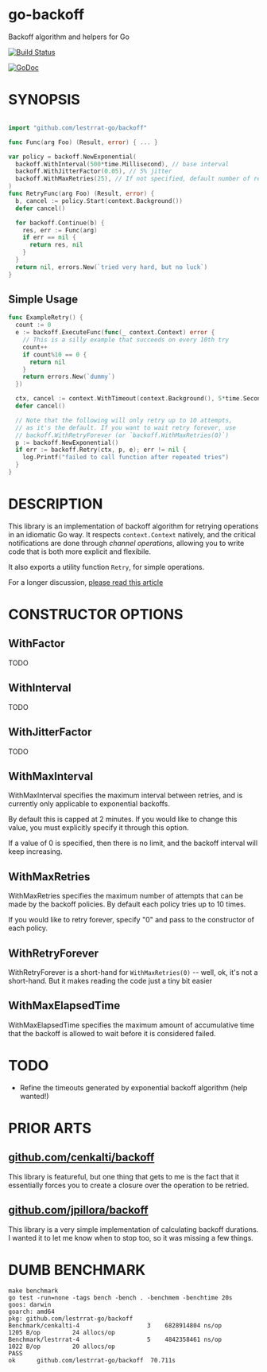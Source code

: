 # go-backoff

Backoff algorithm and helpers for Go

[![Build Status](https://travis-ci.org/lestrrat-go/backoff.png?branch=master)](https://travis-ci.org/lestrrat-go/backoff)

[![GoDoc](https://godoc.org/github.com/lestrrat-go/backoff?status.svg)](https://godoc.org/github.com/lestrrat-go/backoff)

# SYNOPSIS

```go

import "github.com/lestrrat-go/backoff"

func Func(arg Foo) (Result, error) { ... }

var policy = backoff.NewExponential(
  backoff.WithInterval(500*time.Millisecond), // base interval
  backoff.WithJitterFactor(0.05), // 5% jitter
  backoff.WithMaxRetries(25), // If not specified, default number of retries is 10
)
func RetryFunc(arg Foo) (Result, error) {
  b, cancel := policy.Start(context.Background())
  defer cancel()

  for backoff.Continue(b) {
    res, err := Func(arg)
    if err == nil {
      return res, nil
    }
  }
  return nil, errors.New(`tried very hard, but no luck`)
}
```

## Simple Usage

```go
func ExampleRetry() {
  count := 0
  e := backoff.ExecuteFunc(func(_ context.Context) error {
    // This is a silly example that succeeds on every 10th try
    count++
    if count%10 == 0 {
      return nil
    }
    return errors.New(`dummy`)
  })

  ctx, cancel := context.WithTimeout(context.Background(), 5*time.Second)
  defer cancel()

  // Note that the following will only retry up to 10 attempts,
  // as it's the default. If you want to wait retry forever, use
  // backoff.WithRetryForever (or `backoff.WithMaxRetries(0)`)
  p := backoff.NewExponential()
  if err := backoff.Retry(ctx, p, e); err != nil {
    log.Printf("failed to call function after repeated tries")
  }
}
```

# DESCRIPTION

This library is an implementation of backoff algorithm for retrying operations
in an idiomatic Go way. It respects `context.Context` natively, and the critical
notifications are done through *channel operations*, allowing you to write code 
that is both more explicit and flexibile.

It also exports a utility function `Retry`, for simple operations.

For a longer discussion, [please read this article](https://medium.com/@lestrrat/yak-shaving-with-backoff-libraries-in-go-80240f0aa30c)

# CONSTRUCTOR OPTIONS

## WithFactor

TODO

## WithInterval

TODO

## WithJitterFactor

TODO

## WithMaxInterval

WithMaxInterval specifies the maximum interval between retries, and is
currently only applicable to exponential backoffs.

By default this is capped at 2 minutes. If you would like to change this
value, you must explicitly specify it through this option.

If a value of 0 is specified, then there is no limit, and the backoff
interval will keep increasing.

## WithMaxRetries

WithMaxRetries specifies the maximum number of attempts that can be made
by the backoff policies. By default each policy tries up to 10 times.

If you would like to retry forever, specify "0" and pass to the constructor
of each policy.

## WithRetryForever

WithRetryForever is a short-hand for `WithMaxRetries(0)` -- well, ok, it's not
a short-hand. But it makes reading the code just a tiny bit easier

## WithMaxElapsedTime

WithMaxElapsedTime specifies the maximum amount of accumulative time that
the backoff is allowed to wait before it is considered failed.

# TODO

* Refine the timeouts generated by exponential backoff algorithm (help wanted!)

# PRIOR ARTS

## [github.com/cenkalti/backoff](https://github.com/cenkalti/backoff) 

This library is featureful, but one thing that gets to me is the fact that
it essentially forces you to create a closure over the operation to be retried.

## [github.com/jpillora/backoff](https://github.com/jpillora/backoff)

This library is a very simple implementation of calculating backoff durations.
I wanted it to let me know when to stop too, so it was missing a few things.

# DUMB BENCHMARK

```
make benchmark
go test -run=none -tags bench -bench . -benchmem -benchtime 20s
goos: darwin
goarch: amd64
pkg: github.com/lestrrat-go/backoff
Benchmark/cenkalti-4         	       3	6828914804 ns/op	    1205 B/op	      24 allocs/op
Benchmark/lestrrat-4         	       5	4842358461 ns/op	    1022 B/op	      20 allocs/op
PASS
ok  	github.com/lestrrat-go/backoff	70.711s
```
